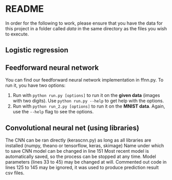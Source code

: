 # README
In order for the following to work, please ensure that you have the data for this project in a folder called *data* in the same directory as the files you wish to execute.

## Logistic regression

## Feedforward neural network
You can find our feedforward neural network implementation in ffnn.py. To run it, you have two options:
1. Run with `python run.py [options]` to run it on the **given data** (images with two digits). Use `python run.py --help` to get help with the options.
2. Run with `python run_2.py [options]` to run it on the **MNIST data**. Again, use the `--help` flag to see the options.

## Convolutional neural net (using libraries)

The CNN can be ran directly (kerascnn.py) as long as all libraries are installed (numpy, theano or tensorflow, keras, skimage)
Name under which to save CNN model can be changed in line 151
Most recent model is automatically saved, so the process can be stopped at any time.
Model parameters (lines 33 to 45) may be changed at will.
Commented out code in lines 125 to 145 may be ignored, it was used to produce prediction result csv files.
